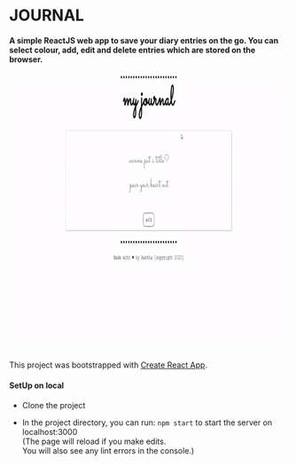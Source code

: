 # JOURNAL

#### A simple ReactJS web app to save your diary entries on the go. You can select colour, add, edit and delete entries which are stored on the browser.

<img src="public/images/journal.gif" alt="journal-gif" height="500">

This project was bootstrapped with [Create React App](https://github.com/facebook/create-react-app).

#### SetUp on local

- Clone the project

- In the project directory, you can run: `npm start` to start the server on localhost:3000 <br />(The page will reload if you make edits.<br />
  You will also see any lint errors in the console.)
